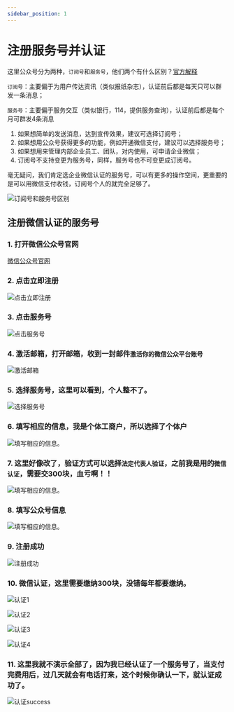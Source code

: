 ```yaml
---
sidebar_position: 1
---
```


# 注册服务号并认证

这里公众号分为两种，`订阅号`和`服务号`，他们两个有什么区别？[官方解释](https://kf.qq.com/faq/120911VrYVrA130805byM32u.html)

`订阅号`：主要偏于为用户传达资讯（类似报纸杂志），认证前后都是每天只可以群发一条消息；

`服务号`：主要偏于服务交互（类似银行，114，提供服务查询），认证前后都是每个月可群发4条消息


1. 如果想简单的发送消息，达到宣传效果，建议可选择订阅号；
2. 如果想用公众号获得更多的功能，例如开通微信支付，建议可以选择服务号；
3. 如果想用来管理内部企业员工、团队，对内使用，可申请企业微信；
4. 订阅号不支持变更为服务号，同样，服务号也不可变更成订阅号。

毫无疑问，我们肯定选企业微信认证的服务号，可以有更多的操作空间，更重要的是可以用微信支付收钱，订阅号个人的就完全足够了。

![订阅号和服务号区别](./img/register/register1.png)




## 注册微信认证的服务号

### 1. 打开微信公众号官网
   
[微信公众号官网](https://mp.weixin.qq.com)

### 2. 点击立即注册
   
![点击立即注册](./img/register/register2.png)

### 3. 点击服务号 
   
![点击服务号](./img/register/register3.png)

### 4. 激活邮箱，打开邮箱，收到一封邮件`激活你的微信公众平台账号 `
   
![激活邮箱](./img/register/register4.png)   

### 5. 选择服务号，这里可以看到，个人整不了。
   
![选择服务号](./img/register/register5.png)   

### 6. 填写相应的信息，我是个体工商户，所以选择了个体户
   
![填写相应的信息。](./img/register/register6.png)     

### 7. 这里好像改了，验证方式可以选择`法定代表人验证`，之前我是用的`微信认证`，需要交300块，血亏啊！！
   
![填写相应的信息。](./img/register/register7.png)       

### 8. 填写公众号信息
   
![填写相应的信息。](./img/register/register8.png)          

### 9. 注册成功

![注册成功](./img/register/register9.png)     

### 10. 微信认证，这里需要缴纳300块，没错每年都要缴纳。

![认证1](./img/register/register10.png)   

![认证2](./img/register/register11.png)  

![认证3](./img/register/register12.png)     
   
![认证4](./img/register/register13.png)     

### 11. 这里我就不演示全部了，因为我已经认证了一个服务号了，当支付完费用后，过几天就会有电话打来，这个时候你确认一下，就认证成功了。

![认证success](./img/register/register14.png)   
